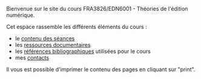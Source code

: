 





Bienvenue sur le site du cours FRA3826/EDN6001 - Théories de l'édition numérique. 

Cet espace rassemble les différents éléments du cours : 

- le [contenu des séances](seances)
- les [ressources documentaires](documentation)
- les [références bibliographiques](/bibliographie) utilisées pour le cours
- mes [contacts](contact)

Il vous est possible d'imprimer le contenu des pages en cliquant sur "print". 